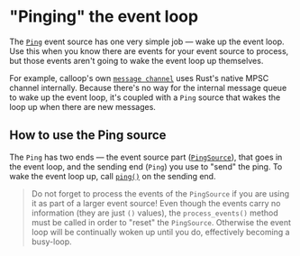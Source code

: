 # "Pinging" the event loop

The [`Ping`](api/calloop/ping/struct.Ping.html) event source has one very simple job — wake up the event loop. Use this when you know there are events for your event source to process, but those events aren't going to wake the event loop up themselves.

For example, calloop's own [`message channel`](api/calloop/channel/struct.Channel.html) uses Rust's native MPSC channel internally. Because there's no way for the internal message queue to wake up the event loop, it's coupled with a `Ping` source that wakes the loop up when there are new messages.

## How to use the Ping source

The `Ping` has two ends — the event source part ([`PingSource`](api/calloop/ping/struct.PingSource.html)), that goes in the event loop, and the sending end (`Ping`) you use to "send" the ping. To wake the event loop up, call [`ping()`](api/calloop/ping/struct.Ping.html#method.ping) on the sending end.

> Do not forget to process the events of the `PingSource` if you are using it as part of a larger event source! Even though the events carry no information (they are just `()` values), the `process_events()` method must be called in order to "reset" the `PingSource`. Otherwise the event loop will be continually woken up until you do, effectively becoming a busy-loop.